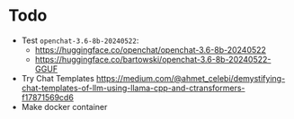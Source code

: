 # Todo
- Test `openchat-3.6-8b-20240522`:
  - https://huggingface.co/openchat/openchat-3.6-8b-20240522
  - https://huggingface.co/bartowski/openchat-3.6-8b-20240522-GGUF
- Try Chat Templates https://medium.com/@ahmet_celebi/demystifying-chat-templates-of-llm-using-llama-cpp-and-ctransformers-f17871569cd6
- Make docker container
